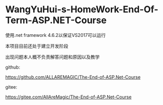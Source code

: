 # WangYuHui-s-HomeWork-End-Of-Term-ASP.NET-Course

使用.net framework 4.6.2以保证VS2017可以运行

本项目目前还处于建立开发阶段

出现问题本人概不负责解答问题和原因以及教学

github:

https://github.com/ALLAREMAGIC/The-End-of-ASP.Net-Course

gitee:

https://gitee.com/AllAreMagic/The-End-of-ASP.Net-Course
